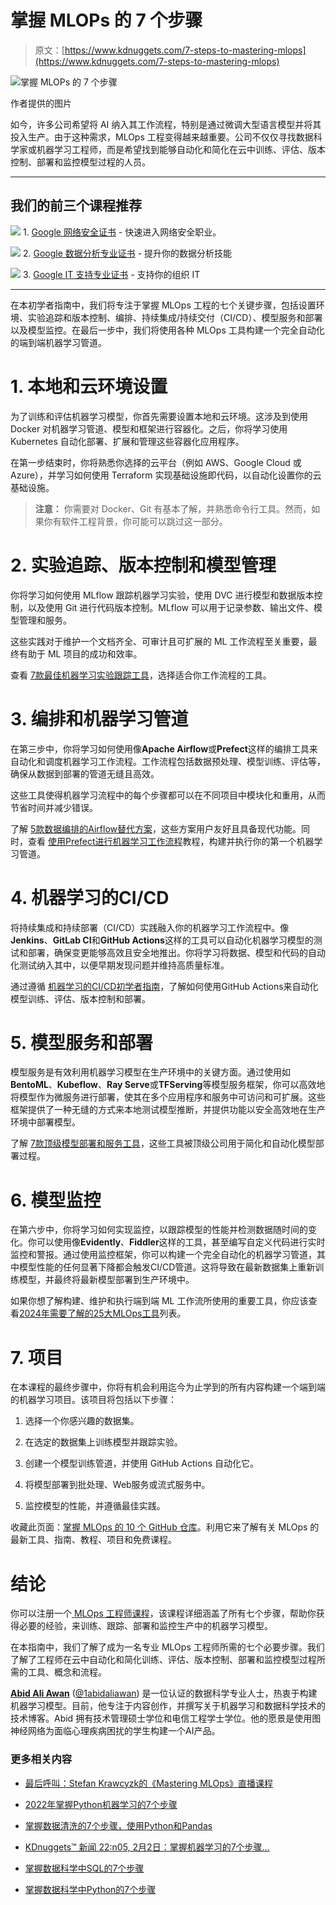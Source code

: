 # 掌握 MLOPs 的 7 个步骤

> 原文：[https://www.kdnuggets.com/7-steps-to-mastering-mlops](https://www.kdnuggets.com/7-steps-to-mastering-mlops)

![掌握 MLOPs 的 7 个步骤](../Images/f8f63f2c75445c88efc0b4816d9d5c9b.png)

作者提供的图片

如今，许多公司希望将 AI 纳入其工作流程，特别是通过微调大型语言模型并将其投入生产。由于这种需求，MLOps 工程变得越来越重要。公司不仅仅寻找数据科学家或机器学习工程师，而是希望找到能够自动化和简化在云中训练、评估、版本控制、部署和监控模型过程的人员。

* * *

## 我们的前三个课程推荐

![](../Images/0244c01ba9267c002ef39d4907e0b8fb.png) 1\. [Google 网络安全证书](https://www.kdnuggets.com/google-cybersecurity) - 快速进入网络安全职业。

![](../Images/e225c49c3c91745821c8c0368bf04711.png) 2\. [Google 数据分析专业证书](https://www.kdnuggets.com/google-data-analytics) - 提升你的数据分析技能

![](../Images/0244c01ba9267c002ef39d4907e0b8fb.png) 3\. [Google IT 支持专业证书](https://www.kdnuggets.com/google-itsupport) - 支持你的组织 IT

* * *

在本初学者指南中，我们将专注于掌握 MLOps 工程的七个关键步骤，包括设置环境、实验追踪和版本控制、编排、持续集成/持续交付（CI/CD）、模型服务和部署以及模型监控。在最后一步中，我们将使用各种 MLOps 工具构建一个完全自动化的端到端机器学习管道。

# 1\. 本地和云环境设置

为了训练和评估机器学习模型，你首先需要设置本地和云环境。这涉及到使用 Docker 对机器学习管道、模型和框架进行容器化。之后，你将学习使用 Kubernetes 自动化部署、扩展和管理这些容器化应用程序。

在第一步结束时，你将熟悉你选择的云平台（例如 AWS、Google Cloud 或 Azure），并学习如何使用 Terraform 实现基础设施即代码，以自动化设置你的云基础设施。

> **注意：** 你需要对 Docker、Git 有基本了解，并熟悉命令行工具。然而，如果你有软件工程背景，你可能可以跳过这一部分。

# 2\. 实验追踪、版本控制和模型管理

你将学习如何使用 MLflow 跟踪机器学习实验，使用 DVC 进行模型和数据版本控制，以及使用 Git 进行代码版本控制。MLflow 可以用于记录参数、输出文件、模型管理和服务。

这些实践对于维护一个文档齐全、可审计且可扩展的 ML 工作流程至关重要，最终有助于 ML 项目的成功和效率。

查看 [7款最佳机器学习实验跟踪工具](/2023/02/7-best-tools-machine-learning-experiment-tracking.html)，选择适合你工作流程的工具。

# 3\. 编排和机器学习管道

在第三步中，你将学习如何使用像**Apache Airflow**或**Prefect**这样的编排工具来自动化和调度机器学习工作流程。工作流程包括数据预处理、模型训练、评估等，确保从数据到部署的管道无缝且高效。

这些工具使得机器学习流程中的每个步骤都可以在不同项目中模块化和重用，从而节省时间并减少错误。

了解 [5款数据编排的Airflow替代方案](/5-airflow-alternatives-for-data-orchestration)，这些方案用户友好且具备现代功能。同时，查看 [使用Prefect进行机器学习工作流程](https://www.datacamp.com/tutorial/ml-workflow-orchestration-with-prefect)教程，构建并执行你的第一个机器学习管道。

# 4\. 机器学习的CI/CD

将持续集成和持续部署（CI/CD）实践融入你的机器学习工作流程中。像**Jenkins**、**GitLab CI**和**GitHub Actions**这样的工具可以自动化机器学习模型的测试和部署，确保变更能够高效且安全地推出。你将学习将数据、模型和代码的自动化测试纳入其中，以便早期发现问题并维持高质量标准。

通过遵循 [机器学习的CI/CD初学者指南](https://www.datacamp.com/tutorial/ci-cd-for-machine-learning)，了解如何使用GitHub Actions来自动化模型训练、评估、版本控制和部署。

# 5\. 模型服务和部署

模型服务是有效利用机器学习模型在生产环境中的关键方面。通过使用如**BentoML**、**Kubeflow**、**Ray Serve**或**TFServing**等模型服务框架，你可以高效地将模型作为微服务进行部署，使其在多个应用程序和服务中可访问和可扩展。这些框架提供了一种无缝的方式来本地测试模型推断，并提供功能以安全高效地在生产环境中部署模型。

了解 [7款顶级模型部署和服务工具](/top-7-model-deployment-and-serving-tools)，这些工具被顶级公司用于简化和自动化模型部署过程。

# 6\. 模型监控

在第六步中，你将学习如何实现监控，以跟踪模型的性能并检测数据随时间的变化。你可以使用像**Evidently**、**Fiddler**这样的工具，甚至编写自定义代码进行实时监控和警报。通过使用监控框架，你可以构建一个完全自动化的机器学习管道，其中模型性能的任何显著下降都会触发CI/CD管道。这将导致在最新数据集上重新训练模型，并最终将最新模型部署到生产环境中。

如果你想了解构建、维护和执行端到端 ML 工作流所使用的重要工具，你应该查看[2024年需要了解的25大MLOps工具](https://www.datacamp.com/blog/top-mlops-tools)列表。

# 7. 项目

在本课程的最终步骤中，你将有机会利用迄今为止学到的所有内容构建一个端到端的机器学习项目。该项目将包括以下步骤：

1.  选择一个你感兴趣的数据集。

1.  在选定的数据集上训练模型并跟踪实验。

1.  创建一个模型训练管道，并使用 GitHub Actions 自动化它。

1.  将模型部署到批处理、Web服务或流式服务中。

1.  监控模型的性能，并遵循最佳实践。

收藏此页面：[掌握 MLOps 的 10 个 GitHub 仓库](/10-github-repositories-to-master-mlops)。利用它来了解有关 MLOps 的最新工具、指南、教程、项目和免费课程。

# 结论

你可以注册一个[ MLOps 工程师课程](/the-only-free-course-you-need-to-become-a-mlops-engineer)，该课程详细涵盖了所有七个步骤，帮助你获得必要的经验，来训练、跟踪、部署和监控生产中的机器学习模型。

在本指南中，我们了解了成为一名专业 MLOps 工程师所需的七个必要步骤。我们了解了工程师在云中自动化和简化训练、评估、版本控制、部署和监控模型过程所需的工具、概念和流程。

[](https://www.polywork.com/kingabzpro)****[Abid Ali Awan](https://www.polywork.com/kingabzpro)**** ([@1abidaliawan](https://www.linkedin.com/in/1abidaliawan)) 是一位认证的数据科学专业人士，热衷于构建机器学习模型。目前，他专注于内容创作，并撰写关于机器学习和数据科学技术的技术博客。Abid 拥有技术管理硕士学位和电信工程学士学位。他的愿景是使用图神经网络为面临心理疾病困扰的学生构建一个AI产品。

### 更多相关内容

+   [最后呼叫：Stefan Krawcyzk的《Mastering MLOps》直播课程](https://www.kdnuggets.com/2022/08/sphere-last-call-stefan-krawcyzk-mastering-mlops.html)

+   [2022年掌握Python机器学习的7个步骤](https://www.kdnuggets.com/2022/02/7-steps-mastering-machine-learning-python.html)

+   [掌握数据清洗的7个步骤，使用Python和Pandas](https://www.kdnuggets.com/7-steps-to-mastering-data-cleaning-with-python-and-pandas)

+   [KDnuggets™ 新闻 22:n05, 2月2日：掌握机器学习的7个步骤…](https://www.kdnuggets.com/2022/n05.html)

+   [掌握数据科学中SQL的7个步骤](https://www.kdnuggets.com/2022/04/7-steps-mastering-sql-data-science.html)

+   [掌握数据科学中Python的7个步骤](https://www.kdnuggets.com/2022/06/7-steps-mastering-python-data-science.html)
